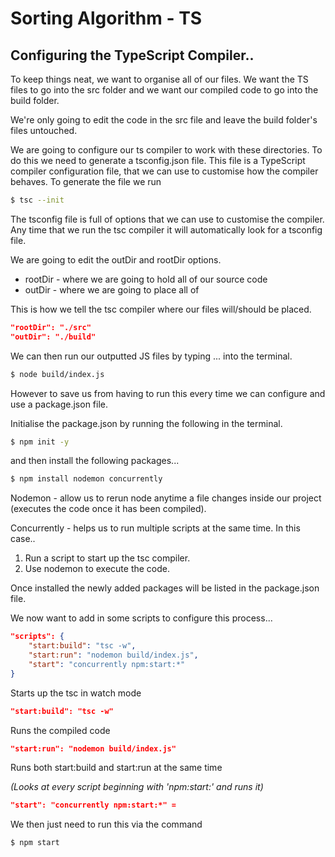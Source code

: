 # Sorting Algorithm - TS

## Configuring the TypeScript Compiler..

To keep things neat, we want to organise all of our files. We want the TS files to go into the src folder and we want our compiled code to go into the build folder.

We're only going to edit the code in the src file and leave the build folder's files untouched.

We are going to configure our ts compiler to work with these directories.
To do this we need to generate a tsconfig.json file. This file is a TypeScript compiler configuration file, that we can use to customise how the compiler behaves.
To generate the file we run

```bash
$ tsc --init
```

The tsconfig file is full of options that we can use to customise the compiler.
Any time that we run the tsc compiler it will automatically look for a tsconfig file.

We are going to edit the outDir and rootDir options.

- rootDir - where we are going to hold all of our source code
- outDir - where we are going to place all of

This is how we tell the tsc compiler where our files will/should be placed.

```json
"rootDir": "./src"
"outDir": "./build"
```

We can then run our outputted JS files by typing ... into the terminal.

```bash
$ node build/index.js
```

However to save us from having to run this every time we can configure and use a package.json file.

Initialise the package.json by running the following in the terminal.

```bash
$ npm init -y
```

and then install the following packages...

```bash
$ npm install nodemon concurrently
```

Nodemon - allow us to rerun node anytime a file changes inside our project (executes the code once it has been compiled).

Concurrently - helps us to run multiple scripts at the same time. In this case..

1. Run a script to start up the tsc compiler.
2. Use nodemon to execute the code.

Once installed the newly added packages will be listed in the package.json file.

We now want to add in some scripts to configure this process...

```json
"scripts": {
    "start:build": "tsc -w",
    "start:run": "nodemon build/index.js",
    "start": "concurrently npm:start:*"
}
```

Starts up the tsc in watch mode

```json
"start:build": "tsc -w"
```

Runs the compiled code

```json
"start:run": "nodemon build/index.js"
```

Runs both start:build and start:run at the same time

_(Looks at every script beginning with 'npm:start:' and runs it)_

```json
"start": "concurrently npm:start:*" =
```

We then just need to run this via the command

```bash
$ npm start
```
